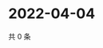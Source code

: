 # 2022-04-04

共 0 条

<!-- BEGIN WEIBO -->
<!-- 最后更新时间 Mon Apr 04 2022 05:13:46 GMT+0800 (China Standard Time) -->

<!-- END WEIBO -->
